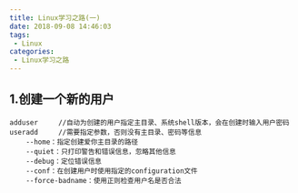 ```yaml
---
title: Linux学习之路(一)
date: 2018-09-08 14:46:03
tags:
 - Linux
categories: 
 - Linux学习之路
---
```

## 1.创建一个新的用户

    adduser     //自动为创建的用户指定主目录、系统shell版本，会在创建时输入用户密码
    useradd     //需要指定参数，否则没有主目录、密码等信息
        --home：指定创建爱你主目录的路径
        --quiet：只打印警告和错误信息，忽略其他信息
        --debug：定位错误信息
        --conf：在创建用户时使用指定的configuration文件
        --force-badname：使用正则检查用户名是否合法